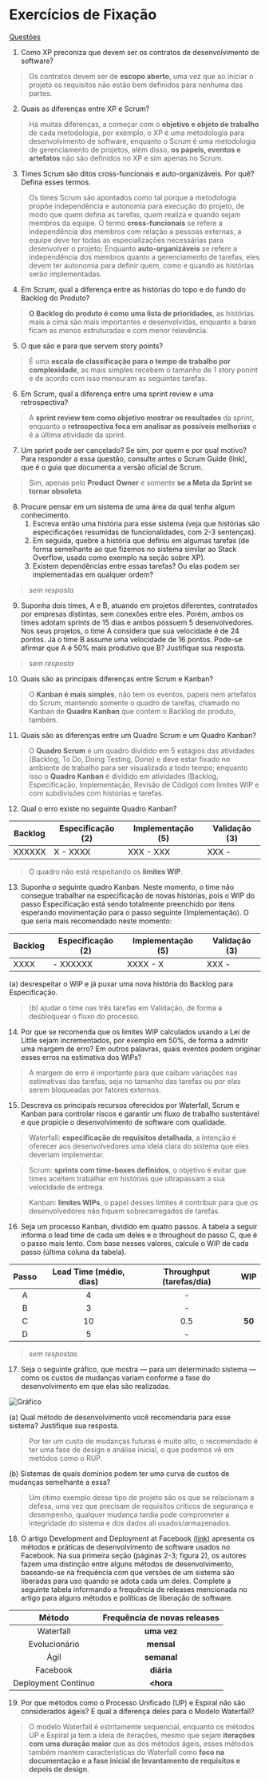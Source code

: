 # Exercícios de Fixação
[Questões](https://engsoftmoderna.info/cap2.html#exercícios-de-fixação)

1. Como XP preconiza que devem ser os contratos de desenvolvimento de software?

> Os contratos devem ser de **escopo aberto**, uma vez que ao iniciar o projeto os requisitos não estão bem definidos para nenhuma das partes.

2. Quais as diferenças entre XP e Scrum?

> Há muitas diferenças, a começar com o **objetivo e objeto de trabalho** de cada metodologia, por exemplo, o XP é uma metodologia para desenvolvimento de software, enquanto o Scrum é uma metodologia de gerenciamento de projetos, além disso, **os papeis, eventos e artefatos** não são definidos no XP e sim apenas no Scrum.

3. Times Scrum são ditos cross-funcionais e auto-organizáveis. Por quê? Defina esses termos.

> Os times Scrum são apontados como tal porque a metodologia propõe independência e autonomia para execução do projeto, de modo que quem defina as tarefas, quem realiza e quando sejam membros da equipe. O termo **cross-funcionais** se refere a independência dos membros com relação a pessoas externas, a equipe deve ter todas as especializações necessárias para desenvolver o projeto; Enquanto **auto-organizáveis** se refere a independência dos membros quanto a gerenciamento de tarefas, eles devem ter autonomia para definir quem, como e quando as histórias serão implementadas.

4. Em Scrum, qual a diferença entre as histórias do topo e do fundo do Backlog do Produto?

> **O Backlog do produto é como uma lista de prioridades**, as histórias mais a cima são mais importantes e desenvolvidas, enquanto a baixo ficam as menos estruturadas e com menor relevência.

5. O que são e para que servem story points?

> É uma **escala de classificação para o tempo de trabalho por complexidade**, as mais simples recebem o tamanho de 1 story ponint e de acordo com isso mensuram as seguintes tarefas. 

6. Em Scrum, qual a diferença entre uma sprint review e uma retrospectiva?

> A **sprint review tem como objetivo mostrar os resultados** da sprint, enquanto a **retrospectiva foca em analisar as possíveis melhorias** e é a última atividade da sprint.

7. Um sprint pode ser cancelado? Se sim, por quem e por qual motivo? Para responder a essa questão, consulte antes o Scrum Guide (link), que é o guia que documenta a versão oficial de Scrum.

> Sim, apenas pelo **Product Owner** e somente **se a Meta da Sprint se tornar obsoleta**.

8. Procure pensar em um sistema de uma área da qual tenha algum conhecimento.
    1. Escreva então uma história para esse sistema (veja que histórias são especificações resumidas de funcionalidades, com 2-3 sentenças). 
    2. Em seguida, quebre a história que definiu em algumas tarefas (de forma semelhante ao que fizemos no sistema similar ao Stack Overflow, usado como exemplo na seção sobre XP). 
    3. Existem dependências entre essas tarefas? Ou elas podem ser implementadas em qualquer ordem?

> _sem resposta_

9. Suponha dois times, A e B, atuando em projetos diferentes, contratados por empresas distintas, sem conexões entre eles. Porém, ambos os times adotam sprints de 15 dias e ambos possuem 5 desenvolvedores. Nos seus projetos, o time A considera que sua velocidade é de 24 pontos. Já o time B assume uma velocidade de 16 pontos. Pode-se afirmar que A é 50% mais produtivo que B? Justifique sua resposta.

> _sem resposta_

10. Quais são as principais diferenças entre Scrum e Kanban?
    
> O **Kanban é mais simples**, não tem os eventos, papeis nem artefatos do Scrum, mantendo somente o quadro de tarefas, chamado no Kanban de **Quadro Kanban** que contém o Backlog do produto, também.

11. Quais são as diferenças entre um Quadro Scrum e um Quadro Kanban?

> O **Quadro Scrum** é um quadro dividido em 5 estágios das atividades (Backlog, To Do, Doing Testing, Done) e deve estar fixado no ambiente de trabalho para ser visualizado a todo tempo; enquanto isso o **Quadro Kanban** é dividido em atividades (Backlog, Especificação, Implementação, Revisão de Código) com limites WIP e com subdivisões com histórias e tarefas.

12. Qual o erro existe no seguinte Quadro Kanban?

| Backlog | Especificação (2) | Implementação (5) | Validação (3) |
|---------|-------------------|-------------------|---------------|
| XXXXXX  | X - XXXX          | XXX - XXX         | XXX -        |

> O quadro não está respeitando os **limites WIP**.

13. Suponha o seguinte quadro Kanban. Neste momento, o time não consegue trabalhar na especificação de novas histórias, pois o WIP do passo Especificação está sendo totalmente preenchido por itens esperando movimentação para o passo seguinte (Implementação). O que seria mais recomendado neste momento: 

| Backlog | Especificação (2) | Implementação (5) | Validação (3) |
|---------|-------------------|-------------------|---------------|
| XXXX  |  - XXXXXX          | XXXX - X         | XXX -        |

(a) desrespeitar o WIP e já puxar uma nova história do Backlog para Especificação.

> (b) ajudar o time nas três tarefas em Validação, de forma a desbloquear o fluxo do processo.


14. Por que se recomenda que os limites WIP calculados usando a Lei de Little sejam incrementados, por exemplo em 50%, de forma a admitir uma margem de erro? Em outros palavras, quais eventos podem originar esses erros na estimativa dos WIPs?

> A margem de erro é importante para que caibam variações nas estimativas das tarefas, seja no tamanho das tarefas ou por elas serem bloqueadas por fatores externos.

15. Descreva os principais recursos oferecidos por Waterfall, Scrum e Kanban para controlar riscos e garantir um fluxo de trabalho sustentável e que propicie o desenvolvimento de software com qualidade.

> Waterfall: **especificação de requisitos detalhada**, a intenção é oferecer aos desenvolvedores uma ideia clara do sistema que eles deveriam implementar.

> Scrum: **sprints com time-boxes definidos**, o objetivo é evitar que times aceitem trabalhar em histórias que ultrapassam a sua velocidade de entrega.

> Kanban: **limites WIPs**, o papel desses limites é contribuir para que os desenvolvedores não fiquem sobrecarregados de tarefas. 

16. Seja um processo Kanban, dividido em quatro passos. A tabela a seguir informa o lead time de cada um deles e o throughout do passo C, que é o passo mais lento. Com base nesses valores, calcule o WIP de cada passo (última coluna da tabela).

| Passo | Lead Time (médio, dias) | Throughput (tarefas/dia) | WIP |
|:---:|:---:|:---:|:---:|
| A | 4 | - | |
| B | 3 | - | |
| C | 10 | 0.5 |**50** |
| D | 5 | - | |

> _sem respostas_

17. Seja o seguinte gráfico, que mostra — para um determinado sistema — como os custos de mudanças variam conforme a fase do desenvolvimento em que elas são realizadas. 

<img src="/FGA0138-MDS/imagens/grafico_q17.png" alt="Gráfico">

(a) Qual método de desenvolvimento você recomendaria para esse sistema? Justifique sua resposta. 

> Por ter um custo de mudanças futuras é muito alto, o recomendado é ter uma fase de design e análise inicial, o que podemos vê em metódos como o RUP.

(b) Sistemas de quais domínios podem ter uma curva de custos de mudanças semelhante a essa?

> Um ótimo exemplo desse tipo de projeto são os que se relacionam a defesa, uma vez que precisam de requisitos críticos de segurança e desempenho, qualquer mudança tardia pode comprometer a integridade do sistema e dos dados ali usados/armazenados.

18. O artigo Development and Deployment at Facebook [(link)](https://ieeexplore.ieee.org/document/6449236) apresenta os métodos e práticas de desenvolvimento de software usados no Facebook. Na sua primeira seção (páginas 2-3; figura 2), os autores fazem uma distinção entre alguns métodos de desenvolvimento, baseando-se na frequência com que versões de um sistema são liberadas para uso quando se adota cada um deles. Complete a seguinte tabela informando a frequência de releases mencionada no artigo para alguns métodos e políticas de liberação de software.

| Método | Frequência de novas releases |
|:---:|:---:|
|Waterfall| **uma vez** |
|Evolucionário| **mensal** |
|Ágil| **semanal**|
|Facebook| **diária**|
|Deployment Contínuo| **<hora** |

19. Por que métodos como o Processo Unificado (UP) e Espiral não são considerados ágeis? E qual a diferença deles para o Modelo Waterfall?

> O modelo Waterfall é estritamente sequencial, enquanto os métodos UP e Espiral ja tem a ideia de iterações, mesmo que sejam **iterações com uma duração maior** que as dos métodos ágeis, esses métodos também mantem características do Waterfall como **foco na documentação e a fase inicial de levantamento de requisitos e depois de design**.